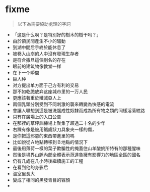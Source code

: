 # fixme

> 以下為需要協助處理的字詞

* 「这是什么啊？是特別好的樹木的樹干吗？」
* 由於領民間產生不小的騷動
* 到湖中間后手終於能休息了
* 被卷入山崩的人中沒有發現生存者
* 是符合撒旦這個別名的存在
* 眼前的建筑物像教堂一样
* 在下一个瞬間
* 巨人种
* 对方提出单方面于己方有利的交易
* 那不如乾脆放弃这座城市里的一万人民
* 更應該著重於殲滅亞人上
* 兩個乳頭分別受到不同刺激的襲來轉變為快感的電流
* 會讓人聯想到這是被洗腦成性奴隸而成為所有物之類的同樣淫蕩紋路
* 只有在廣場上的入口公告
* 在那裡的草坪訓練場上聚集了超過二十名的少年
* 右踝有像是被用鋸齒狀刀具象夾一樣的傷，
* 是你把這邪惡的東西帶進里的嗎
* 比如說從Ａ地點轉移到Ｂ地點的情況下
* 最後用薄荷一樣的葉子欺騙性的掩蓋住山羊酸奶所特有的那種腥味
* 然後是境界山脈內部全體表示范達魯擁有影響力的地區全區的國名
* 仍有几處在几小時後繼續施工的工程
* 在看到他的身影后
* 溫室里長大
* 變成了相同的黑發青目的容顏
* 
